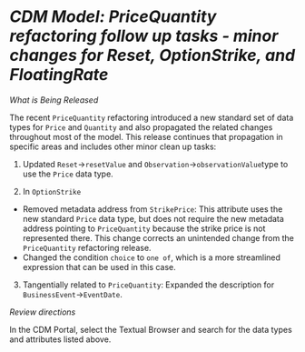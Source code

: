 # *CDM Model: PriceQuantity refactoring follow up tasks - minor changes for Reset, OptionStrike, and FloatingRate*

_What is Being Released_

The recent `PriceQuantity` refactoring introduced a new standard set of data types for `Price` and `Quantity` and also propagated the related changes throughout most of the model.  This release continues that propagation in specific areas and includes other minor clean up tasks:

1. Updated `Reset`->`resetValue` and `Observation`->`observationValue`type to use the `Price` data type. 

2.  In `OptionStrike`
  - Removed metadata address from `StrikePrice`:  This attribute uses the new standard `Price` data type, but does not require the new metadata address pointing to `PriceQuantity` because the strike price is not represented there.  This change corrects an unintended change from the `PriceQuantity` refactoring release.
  - Changed the condition `choice` to `one of`, which is a more streamlined expression that can be used in this case.

3. Tangentially related to `PriceQuantity`: Expanded the description for `BusinessEvent`->`EventDate`.

_Review directions_

In the CDM Portal, select the Textual Browser and search for the data types and attributes listed above.
